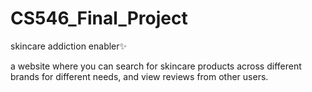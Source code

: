# CS546_Final_Project

skincare addiction enabler✨

a website where you can search for skincare products across different brands for different needs, and view reviews from other users.
